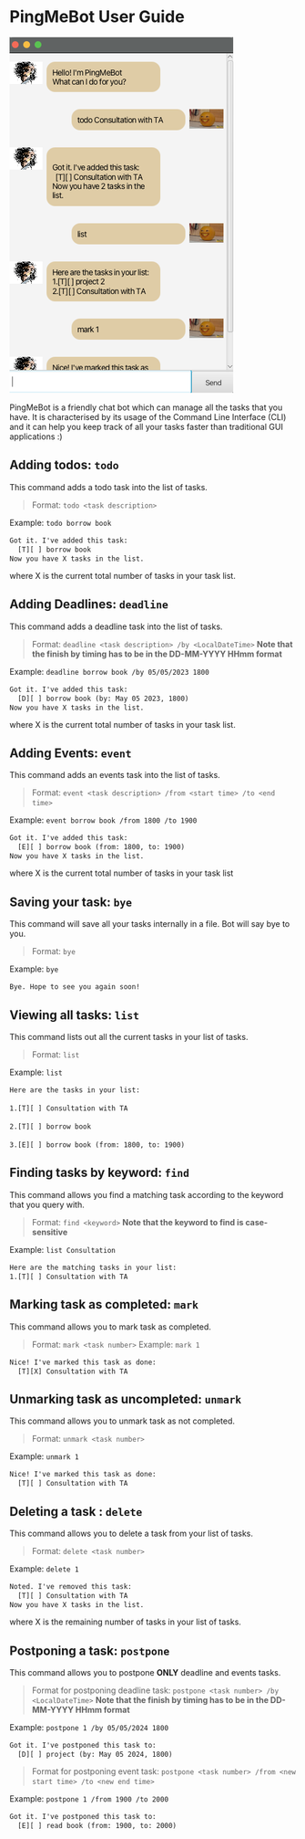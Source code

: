 # PingMeBot User Guide

![Screenshot](Ui.png)

PingMeBot is a friendly chat bot which can manage all 
the tasks that you have. It is characterised by its 
usage of the Command Line Interface (CLI) and it can
help you keep track of all your tasks faster than 
traditional GUI applications :)

## Adding todos: `todo`

This command adds a todo task into the list of tasks.

> Format: `todo <task description>`

Example: `todo borrow book`

```
Got it. I've added this task:
  [T][ ] borrow book
Now you have X tasks in the list.
```

where X is the current total number of tasks in your task list.

## Adding Deadlines: `deadline`

This command adds a deadline task into the list of tasks.

> Format: `deadline <task description> /by <LocalDateTime>`
> **Note that the finish by timing has to be in the DD-MM-YYYY HHmm format**

Example: `deadline borrow book /by 05/05/2023 1800`

```
Got it. I've added this task:
  [D][ ] borrow book (by: May 05 2023, 1800)
Now you have X tasks in the list.
```

where X is the current total number of tasks in your task list.


## Adding Events: `event`

This command adds an events task into the list of tasks.

> Format: `event <task description> /from <start time> /to <end time>`

Example: `event borrow book /from 1800 /to 1900`

```
Got it. I've added this task:
  [E][ ] borrow book (from: 1800, to: 1900)
Now you have X tasks in the list.
```

where X is the current total number of tasks in your task list

## Saving your task: `bye`

This command will save all your tasks internally in a file. Bot will say bye to you.

> Format: `bye`

Example: `bye`

```
Bye. Hope to see you again soon!
```


## Viewing all tasks: `list`

This command lists out all the current tasks in your list of tasks.

> Format: `list`

Example: `list`

```
Here are the tasks in your list:

1.[T][ ] Consultation with TA

2.[T][ ] borrow book

3.[E][ ] borrow book (from: 1800, to: 1900)
```

## Finding tasks by keyword: `find`

This command allows you find a matching task according to the keyword
that you query with.

> Format: `find <keyword>`
> **Note that the keyword to find is case-sensitive**

Example: `list Consultation`

```
Here are the matching tasks in your list:
1.[T][ ] Consultation with TA
```

## Marking task as completed: `mark`

This command allows you to mark task as completed.

> Format: `mark <task number>`
Example: `mark 1`

```
Nice! I've marked this task as done:
  [T][X] Consultation with TA
```

## Unmarking task as uncompleted: `unmark`

This command allows you to unmark task as not completed.

> Format: `unmark <task number>`

Example: `unmark 1`

```
Nice! I've marked this task as done:
  [T][ ] Consultation with TA
```


## Deleting a task : `delete`

This command allows you to delete a task from your list of tasks.

> Format: `delete <task number>`

Example: `delete 1`

```
Noted. I've removed this task:
  [T][ ] Consultation with TA
Now you have X tasks in the list.
```
where X is the remaining number of tasks in your list of tasks.

## Postponing a task: `postpone`

This command allows you to postpone **ONLY** deadline and events tasks.

> Format for postponing deadline task: `postpone <task number> /by <LocalDateTime>`
> **Note that the finish by timing has to be in the DD-MM-YYYY HHmm format**

Example: `postpone 1 /by 05/05/2024 1800`

```
Got it. I've postponed this task to:
  [D][ ] project (by: May 05 2024, 1800)
```

> Format for postponing event task: `postpone <task number> /from <new start time> /to <new end time>`

Example: `postpone 1 /from 1900 /to 2000`

```
Got it. I've postponed this task to:
  [E][ ] read book (from: 1900, to: 2000)
```
